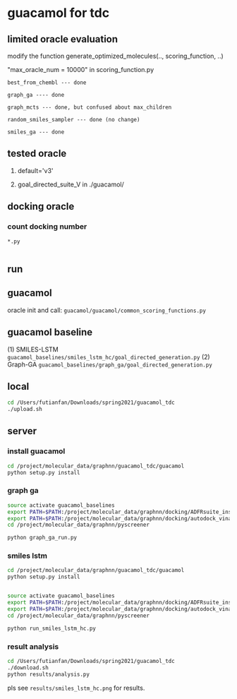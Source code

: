 # guacamol for tdc



## limited oracle evaluation

modify the function generate_optimized_molecules(.., scoring_function, ..)

"max_oracle_num = 10000"  in scoring_function.py


	best_from_chembl --- done

	graph_ga ---- done

	graph_mcts --- done, but confused about max_children

	random_smiles_sampler --- done (no change)

	smiles_ga --- done

## tested oracle

1. default='v3'

2. goal_directed_suite_V in ./guacamol/


## docking oracle


### count docking number

`*.py`

```python

```

## run

## guacamol

oracle init and call: `guacamol/guacamol/common_scoring_functions.py`


## guacamol baseline

(1) SMILES-LSTM `guacamol_baselines/smiles_lstm_hc/goal_directed_generation.py`
(2) Graph-GA `guacamol_baselines/graph_ga/goal_directed_generation.py`


## local
```bash
cd /Users/futianfan/Downloads/spring2021/guacamol_tdc
./upload.sh
```




## server


### install guacamol
```bash
cd /project/molecular_data/graphnn/guacamol_tdc/guacamol
python setup.py install
```


### graph ga
```bash
source activate guacamol_baselines
export PATH=$PATH:/project/molecular_data/graphnn/docking/ADFRsuite_installed_directory/bin
export PATH=$PATH:/project/molecular_data/graphnn/docking/autodock_vina_1_1_2_linux_x86/bin
cd /project/molecular_data/graphnn/pyscreener

python graph_ga_run.py

```


### smiles lstm
```bash
cd /project/molecular_data/graphnn/guacamol_tdc/guacamol
python setup.py install


source activate guacamol_baselines
export PATH=$PATH:/project/molecular_data/graphnn/docking/ADFRsuite_installed_directory/bin
export PATH=$PATH:/project/molecular_data/graphnn/docking/autodock_vina_1_1_2_linux_x86/bin
cd /project/molecular_data/graphnn/pyscreener

python run_smiles_lstm_hc.py

```


### result analysis

```bash
cd /Users/futianfan/Downloads/spring2021/guacamol_tdc
./download.sh
python results/analysis.py
```

pls see `results/smiles_lstm_hc.png` for results.















